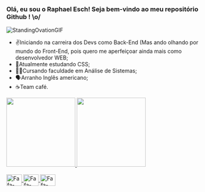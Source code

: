 ### Olá, eu sou o Raphael Esch! Seja bem-vindo ao meu repositório Github ! \o/
![StandingOvationGIF](https://user-images.githubusercontent.com/37152773/144737532-d89a0f6e-aabd-4acc-980b-48977f09927a.gif) 



- ✌️Iniciando na carreira dos Devs como Back-End (Mas ando olhando por mundo do Front-End, pois quero me aperfeiçoar ainda mais como desenvolvedor WEB;
- 📘Atualmente estudando CSS;
- 👨‍🎓Cursando faculdade em Análise de Sistemas;
- 🗣️Arranho Inglês americano;
- ☕Team café.

<div> 
  <a href="https://github.com/GitGitFafa">
  <img height="180em" src="https://github-readme-stats.vercel.app/api?username=GitGitFafa&show_icons=true&theme=dark&include_all_commits=true&count_private=true"/>
    <img height="180em" src="https://github-readme-stats.vercel.app/api/top-langs/?username=GitGitFafa&layout=compact&langs_count=16&theme=dark"/>
</div>
  
  <div style="display: inline_block"><br>
    <img align="center" alt="Fafa-HTML5" height="30" width="40" src="https://cdn.jsdelivr.net/gh/devicons/devicon/icons/html5/html5-original.svg"/>
    <img align="center" alt="Fafa-CSS" height="30" width="40" src="https://cdn.jsdelivr.net/gh/devicons/devicon/icons/css3/css3-original.svg"/>
    <img align="center" alt="Fafa-Javascript" height="30" width="40" src="https://cdn.jsdelivr.net/gh/devicons/devicon/icons/javascript/javascript-original.svg"/>
  </div>
 
 ##
